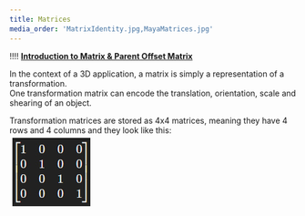 ```yaml
---
title: Matrices
media_order: 'MatrixIdentity.jpg,MayaMatrices.jpg'
---
```


!!!! <i class="fa fa-play-circle"></i> [**Introduction to Matrix & Parent Offset Matrix**](https://www.youtube.com/watch?v=JOYMV-bQdlM)  

In the context of a 3D application, a matrix is simply a representation of a transformation.  
One transformation matrix can encode the translation, orientation, scale and shearing of an object.  

Transformation matrices are stored as 4x4 matrices, meaning they have 4 rows and 4 columns and they look like this:  
<img src="MatrixIdentity.jpg" style="align:left;margin:5px 5px">  